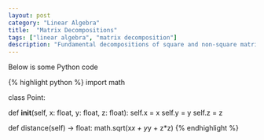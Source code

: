 ```yaml
---
layout: post
category: "Linear Algebra"
title:  "Matrix Decompositions"
tags: ["linear algebra", "matrix decomposition"]
description: "Fundamental decompositions of square and non-square matrices"
---
```


Below is some Python code

{% highlight python %}
import math

class Point:

  def __init__(self, x: float, y: float, z: float):
    self.x = x
    self.y = y
    self.z = z

  def distance(self) -> float:
    math.sqrt(x*x + y*y + z*z)
{% endhighlight %}
